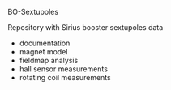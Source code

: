 BO-Sextupoles

Repository with Sirius booster sextupoles data

- documentation
- magnet model
- fieldmap analysis
- hall sensor measurements
- rotating coil measurements
